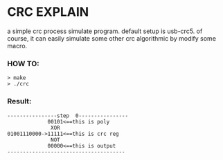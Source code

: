 # CRC EXPLAIN

a simple crc process simulate program. default setup is usb-crc5. 
of course, it can easily simulate some other crc algorithmic by modify some macro.

### HOW TO:
````
> make
> ./crc
````

### Result:
````
----------------step  0----------------
             00101<==this is poly
              XOR
01001110000->11111<==this is crc reg
              NOT
             00000<==this is output
--------------------------------------
````
